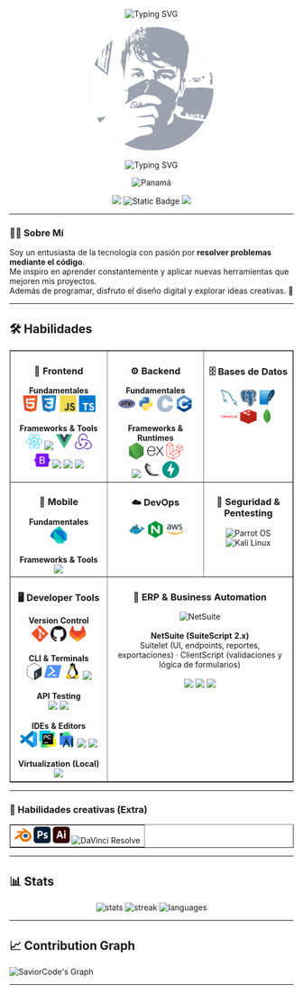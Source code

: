 <p align="center">
<img src="https://readme-typing-svg.herokuapp.com?font=Fira+Code&pause=1000&center=true&vCenter=true&repeat=false&width=435&lines=S4VI0R+C0D3" alt="Typing SVG" />
</p>

<p align="center">
  <img src="https://raw.githubusercontent.com/saviorcode/saviorcode/main/avatar.svg"
       width="220" alt="avatar" style="border-radius:50%;" />
</p>
  
</span>
</p>

<p align="center">
<img src="https://readme-typing-svg.herokuapp.com?font=Fira+Code&size=12&pause=1000&color=9C6DF7&center=true&vCenter=true&repeat=false&width=435&lines=Panamenian+FullStack+Dev" alt="Typing SVG" />
</p>

<p align="center">
<img src="https://upload.wikimedia.org/wikipedia/commons/a/ab/Flag_of_Panama.svg" alt="Panamá" width="32"/>
</p>

<p align="center">
  <img src="https://img.shields.io/badge/Open%20Source-Lover-green?style=flat-square&logo=github" />
  <img alt="Static Badge" src="https://img.shields.io/badge/maker-maker?style=flat-square&logo=visa&label=Closed%20Source&color=darkblue">
  <img src="https://img.shields.io/badge/Made%20in-Panamá-red?style=flat-square&logo=flag" />
</p>

---

### 👨‍💻 Sobre Mí
Soy un entusiasta de la tecnología con pasión por **resolver problemas mediante el código**.  
Me inspiro en aprender constantemente y aplicar nuevas herramientas que mejoren mis proyectos.  
Además de programar, disfruto el diseño digital y explorar ideas creativas. 🎨

---


## 🛠 Habilidades

<table align="center" border="1" cellspacing="0" cellpadding="10">
  <tr>
<td align="center" valign="top" width="300">
      <h3>🎨 Frontend</h3>
      <b>Fundamentales</b><br/>
      <img height="30" src="https://raw.githubusercontent.com/devicons/devicon/master/icons/html5/html5-original.svg">
      <img height="30" src="https://raw.githubusercontent.com/devicons/devicon/master/icons/css3/css3-original.svg">
      <img height="30" src="https://raw.githubusercontent.com/devicons/devicon/master/icons/javascript/javascript-original.svg">
      <img height="30" src="https://raw.githubusercontent.com/devicons/devicon/master/icons/typescript/typescript-original.svg"><br/><br/>
      <b>Frameworks & Tools</b><br/>
      <img height="30" src="https://raw.githubusercontent.com/devicons/devicon/master/icons/react/react-original.svg">
      <img height="30" src="https://cdn.worldvectorlogo.com/logos/nextjs-2.svg">
      <img height="30" src="https://raw.githubusercontent.com/devicons/devicon/master/icons/vuejs/vuejs-original.svg">
      <img height="30" src="https://raw.githubusercontent.com/devicons/devicon/master/icons/redux/redux-original.svg"><br/>
      <img height="30" src="https://raw.githubusercontent.com/devicons/devicon/master/icons/bootstrap/bootstrap-original.svg">
      <img height="30" src="https://www.vectorlogo.zone/logos/tailwindcss/tailwindcss-icon.svg">
      <img height="30" src="https://www.chartjs.org/media/logo-title.svg">
      <img height="30" src="https://profilinator.rishav.dev/skills-assets/jquery.png">
    </td>
    <td align="center" valign="top" width="300">
      <h3>⚙️ Backend</h3>
      <b>Fundamentales</b><br/>
      <img height="30" src="https://raw.githubusercontent.com/devicons/devicon/master/icons/php/php-original.svg">
      <img height="30" src="https://raw.githubusercontent.com/devicons/devicon/master/icons/python/python-original.svg">
      <img height="30" src="https://raw.githubusercontent.com/devicons/devicon/master/icons/c/c-original.svg">
      <img height="30" src="https://raw.githubusercontent.com/devicons/devicon/master/icons/cplusplus/cplusplus-original.svg"><br/><br/>
      <b>Frameworks & Runtimes</b><br/>
      <img height="30" src="https://raw.githubusercontent.com/devicons/devicon/master/icons/nodejs/nodejs-original.svg">
      <img height="30" src="https://raw.githubusercontent.com/devicons/devicon/master/icons/express/express-original.svg">
      <img height="30" src="https://raw.githubusercontent.com/devicons/devicon/master/icons/laravel/laravel-original.svg"><br/>
      <img height="30" src="https://cdn.worldvectorlogo.com/logos/django.svg">
      <img height="30" src="https://raw.githubusercontent.com/devicons/devicon/master/icons/flask/flask-original.svg">
      <img height="30" src="https://raw.githubusercontent.com/devicons/devicon/master/icons/fastapi/fastapi-original.svg">
    </td>
    <td align="center" valign="top" width="300">
      <h3>🗄️ Bases de Datos</h3>
      <img height="30" src="https://raw.githubusercontent.com/devicons/devicon/master/icons/mysql/mysql-original.svg">
      <img height="30" src="https://raw.githubusercontent.com/devicons/devicon/master/icons/postgresql/postgresql-original.svg">
      <img height="30" src="https://raw.githubusercontent.com/devicons/devicon/master/icons/sqlite/sqlite-original.svg"><br/>
      <img height="30" src="https://raw.githubusercontent.com/devicons/devicon/master/icons/oracle/oracle-original.svg">
      <img height="30" src="https://raw.githubusercontent.com/devicons/devicon/master/icons/redis/redis-original.svg">
      <img height="30" src="https://raw.githubusercontent.com/devicons/devicon/master/icons/mongodb/mongodb-original.svg">
    </td>
  </tr>
  <tr>
    <td align="center" valign="top">
      <h3>📱 Mobile</h3>
      <b>Fundamentales</b><br/>
      <img height="30" src="https://raw.githubusercontent.com/devicons/devicon/master/icons/dart/dart-original.svg"><br/><br/>
      <b>Frameworks & Tools</b><br/>
      <img height="30" src="https://www.vectorlogo.zone/logos/flutterio/flutterio-icon.svg">
    </td>
    <td align="center" valign="top">
      <h3>☁️ DevOps</h3>
      <img height="30" src="https://raw.githubusercontent.com/devicons/devicon/master/icons/docker/docker-original.svg">
      <img height="30" src="https://raw.githubusercontent.com/devicons/devicon/master/icons/nginx/nginx-original.svg">
      <img height="30" src="https://raw.githubusercontent.com/devicons/devicon/master/icons/amazonwebservices/amazonwebservices-original-wordmark.svg">
    </td>
    <td align="center" valign="top">
      <h3>🔐 Seguridad & Pentesting</h3>
      <img height="30" src="https://tse3.mm.bing.net/th/id/OIP.PYERB_cLi2_djWV8JEy93QHaHa?r=0&w=474&h=474&c=7&p=0" alt="Parrot OS">
      <img height="30" src="https://www.kali.org/images/kali-logo.svg" alt="Kali Linux"><br/><br/>
    </td>
  </tr>
  <tr>
    <td align="center" valign="top">
      <h3>🖥️ Developer Tools</h3>
      <b>Version Control</b><br/>
        <img height="30" src="https://raw.githubusercontent.com/devicons/devicon/master/icons/git/git-original.svg">
        <img height="30" src="https://raw.githubusercontent.com/devicons/devicon/master/icons/github/github-original.svg">
        <img height="30" src="https://raw.githubusercontent.com/devicons/devicon/master/icons/gitlab/gitlab-original.svg"><br/><br/>
      <b>CLI & Terminals</b><br/>
        <img height="30" src="https://raw.githubusercontent.com/devicons/devicon/master/icons/bash/bash-original.svg">
        <img height="30" src="https://raw.githubusercontent.com/devicons/devicon/master/icons/powershell/powershell-original.svg">
        <img height="30" src="https://raw.githubusercontent.com/devicons/devicon/master/icons/linux/linux-original.svg">
        <img height="30" src="https://cdn.jsdelivr.net/gh/devicons/devicon/icons/windows8/windows8-original.svg"><br/><br/>
      <b>API Testing</b><br/>
        <img height="30" src="https://www.vectorlogo.zone/logos/getpostman/getpostman-icon.svg">
        <img height="30" src="https://insomnia.rest/images/insomnia-logo-light.svg"><br/><br/>
      <b>IDEs & Editors</b><br/>
      <img height="30" src="https://raw.githubusercontent.com/devicons/devicon/master/icons/vscode/vscode-original.svg">
      <img height="30" src="https://raw.githubusercontent.com/devicons/devicon/master/icons/pycharm/pycharm-original.svg">
      <img height="30" src="https://raw.githubusercontent.com/devicons/devicon/master/icons/androidstudio/androidstudio-original.svg">
      <img height="30" src="https://resources.jetbrains.com/storage/products/phpstorm/img/meta/phpstorm_logo_300x300.png">
      <img height="30" src="https://resources.jetbrains.com/storage/products/webstorm/img/meta/webstorm_logo_300x300.png"><br/><br/>
       <b>Virtualization (Local)</b><br/>
      <img height="30" src="https://upload.wikimedia.org/wikipedia/commons/d/d5/Virtualbox_logo.png">
    </td>
    <td colspan="3" align="center" valign="top">
      <h3>🧩 ERP & Business Automation</h3>
      <img height="30" src="https://avatars.githubusercontent.com/u/94555368?s=48&v=4" alt="NetSuite"><br/><br/>
      <b>NetSuite (SuiteScript 2.x)</b><br/>
      Suitelet (UI, endpoints, reportes, exportaciones) · ClientScript (validaciones y lógica de formularios)<br/><br/>
      <img height="22" src="https://img.shields.io/badge/NetSuite-SuiteScript%202.x-FF0000?logo=oracle&logoColor=white">
      <img height="22" src="https://img.shields.io/badge/Script-Suitelet-0A66C2">
      <img height="22" src="https://img.shields.io/badge/Script-ClientScript-0A66C2">
    </td>
  </tr>
  <tr>
    
  </tr>
</table>


---

### 🎨 Habilidades creativas (Extra)

<table align="center" border="1" cellspacing="0" cellpadding="10">
  <tr>
    <td align="center" valign="top">
      <img height="30" src="https://raw.githubusercontent.com/devicons/devicon/master/icons/blender/blender-original.svg" alt="Blender">
      <img height="30" src="https://raw.githubusercontent.com/devicons/devicon/master/icons/photoshop/photoshop-plain.svg" alt="Photoshop">
      <img height="30" src="https://raw.githubusercontent.com/devicons/devicon/master/icons/illustrator/illustrator-plain.svg" alt="Illustrator">
      <img height="30" src="https://upload.wikimedia.org/wikipedia/commons/thumb/9/90/DaVinci_Resolve_17_logo.svg/800px-DaVinci_Resolve_17_logo.svg.png" alt="DaVinci Resolve">
    </td>
  </tr>
</table>


---
## 📊 Stats
<p align="center">
  <img src="https://github-readme-stats.vercel.app/api?username=saviorcode&show_icons=true&theme=tokyonight" alt="stats" />
  <img src="https://github-readme-streak-stats.herokuapp.com/?user=saviorcode&theme=tokyonight" alt="streak" />
  <img src="https://github-readme-stats.vercel.app/api/top-langs/?username=saviorcode&layout=compact&theme=tokyonight" alt="languages" />
</p>

---

## 📈 Contribution Graph
![SaviorCode's Graph](https://github-readme-activity-graph.vercel.app/graph?username=saviorcode&theme=tokyo-night)

---


